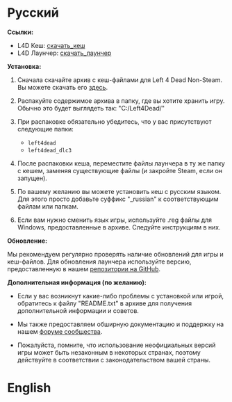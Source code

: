 # Русский

**Ссылки:**
- L4D Кеш: [скачать_кеш](скачать_кеш)
- L4D Лаунчер: [скачать_лаунчер](скачать_лаунчер)

**Установка:**

1. Сначала скачайте архив с кеш-файлами для Left 4 Dead Non-Steam. Вы можете скачать его [здесь](ссылка_на_скачивание_кеша).

2. Распакуйте содержимое архива в папку, где вы хотите хранить игру. Обычно это будет выглядеть так:
   "C:/Left4Dead/"

3. При распаковке обязательно убедитесь, что у вас присутствуют следующие папки:
   - `left4dead`
   - `left4dead_dlc3`

4. После распаковки кеша, переместите файлы лаунчера в ту же папку с кешем, заменяя существующие файлы (и закройте Steam, если он запущен).

5. По вашему желанию вы можете установить кеш с русским языком. Для этого просто добавьте суффикс "_russian" к соответствующим файлам или папкам.

6. Если вам нужно сменить язык игры, используйте .reg файлы для Windows, предоставленные в архиве. Следуйте инструкциям в них.

**Обновление:**

Мы рекомендуем регулярно проверять наличие обновлений для игры и кеш-файлов. Для обновления лаунчера используйте версию, предоставленную в нашем [репозитории на GitHub](ссылка_на_репозиторий_с_лаунчером).

**Дополнительная информация (по желанию):**

- Если у вас возникнут какие-либо проблемы с установкой или игрой, обратитесь к файлу "README.txt" в архиве для получения дополнительной информации и советов.

- Мы также предоставляем обширную документацию и поддержку на нашем [форуме сообщества](ссылка_на_форум).

- Пожалуйста, помните, что использование неофициальных версий игры может быть незаконным в некоторых странах, поэтому действуйте в соответствии с законодательством вашей страны.

# English
